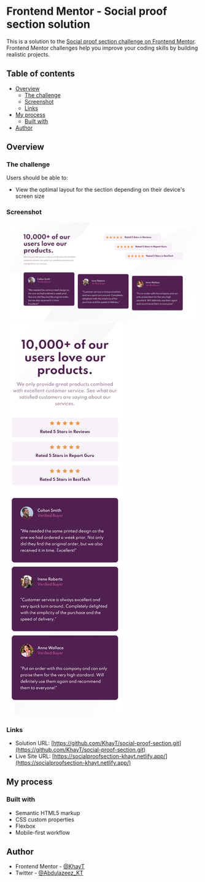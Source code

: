 # Frontend Mentor - Social proof section solution

This is a solution to the [Social proof section challenge on Frontend Mentor](https://www.frontendmentor.io/challenges/social-proof-section-6e0qTv_bA). Frontend Mentor challenges help you improve your coding skills by building realistic projects.

## Table of contents

- [Overview](#overview)
  - [The challenge](#the-challenge)
  - [Screenshot](#screenshot)
  - [Links](#links)
- [My process](#my-process)
  - [Built with](#built-with)
- [Author](#author)

## Overview

### The challenge

Users should be able to:

- View the optimal layout for the section depending on their device's screen size

### Screenshot

![./screeenshot/desktop-view.png](./screenshot/desktop-view.png)
![./screeenshot/mobile-view.png](./screeenshot/mobile-view.png)

### Links

- Solution URL: [https://github.com/KhayT/social-proof-section.git](https://github.com/KhayT/social-proof-section.git)
- Live Site URL: [https://socialproofsection-khayt.netlify.app/](https://socialproofsection-khayt.netlify.app/)

## My process

### Built with

- Semantic HTML5 markup
- CSS custom properties
- Flexbox
- Mobile-first workflow

## Author

- Frontend Mentor - [@KhayT](https://www.frontendmentor.io/profile/KhayT)
- Twitter - [@Abdulazeez_KT](https://twitter.com/Abdulazeez_KT)
